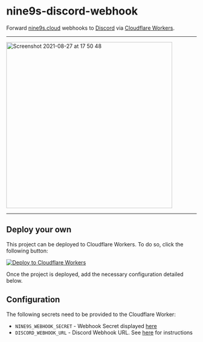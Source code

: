 # nine9s-discord-webhook

Forward [nine9s.cloud](https://nine9s.cloud) webhooks to [Discord](https://discord.com) via [Cloudflare Workers](https://workers.cloudflare.com/).

---

<img width="439" alt="Screenshot 2021-08-27 at 17 50 48" src="https://user-images.githubusercontent.com/1682504/131154610-d9110806-5175-4202-9b71-797cde51ff4d.png">

---

## Deploy your own

This project can be deployed to Cloudflare Workers. To do so, click the following button:

[![Deploy to Cloudflare Workers](https://deploy.workers.cloudflare.com/button)](https://deploy.workers.cloudflare.com/?url=https://github.com/fspoettel/nine9s-discord-webhook)

Once the project is deployed, add the necessary configuration detailed below.

## Configuration

The following secrets need to be provided to the Cloudflare Worker:

- `NINE9S_WEBHOOK_SECRET` - Webhook Secret displayed [here](https://nine9s.cloud/profile#webhooks)
- `DISCORD_WEBHOOK_URL` - Discord Webhook URL. See [here](https://support.discord.com/hc/en-us/articles/228383668) for instructions
